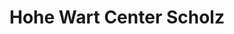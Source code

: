 ---
title: "Hohe Wart Center Scholz"
url: /herbrechtingen/hohe-wart-center-scholz-grundweg-2/
shop: Supermarkt
---